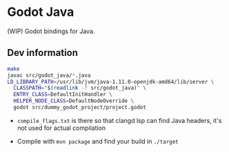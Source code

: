 # Godot Java

(WIP) Godot bindings for Java.

## Dev information

``` bash
make
javac src/godot_java/*.java
LD_LIBRARY_PATH=/usr/lib/jvm/java-1.11.0-openjdk-amd64/lib/server \
  CLASSPATH="$(readlink -f src/godot_java)" \
  ENTRY_CLASS=DefaultInitHandler \
  HELPER_NODE_CLASS=DefaultNodeOverride \
  godot src/dummy_godot_project/project.godot
```

- `compile_flags.txt` is there so that clangd lsp can find Java headers, it's not used for actual compilation 

- Compile with `mvn package` and find your build in `./target`
